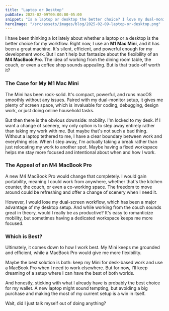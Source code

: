 ```yaml
---
title: "Laptop or Desktop"
pubDate: 2025-02-09T00:00:00-05:00
snippet: "Is a laptop or desktop the better choice? I love my dual-monitor desktop setup, but I can't help but imagine the freedom of working from the couch or a coffee shop. Mobility vs. power—let's weigh the pros and cons"
heroImage: "/src/assets/images/blog/2025-02-09-laptop-or-desktop.png"
---
```


I have been thinking a lot lately about whether a laptop or a desktop is the better choice for my workflow. Right now, I use an **M1 Mac Mini**, and it has been a great machine. It's silent, efficient, and powerful enough for my development work. But I can't help but fantasize about the flexibility of an **M4 MacBook Pro**. The idea of working from the dining room table, the couch, or even a coffee shop sounds appealing. But is that trade-off worth it?

### The Case for My M1 Mac Mini

The Mini has been rock-solid. It's compact, powerful, and runs macOS smoothly without any issues. Paired with my dual-monitor setup, it gives me plenty of screen space, which is invaluable for coding, debugging, design work, or just doing online household tasks.

But then there is the obvious downside: mobility. I'm locked to my desk. If I want a change of scenery, my only option is to step away entirely rather than taking my work with me. But maybe that's not such a bad thing. Without a laptop tethered to me, I have a clear boundary between work and everything else. When I step away, I'm actually taking a break rather than just relocating my work to another spot. Maybe having a fixed workspace helps me stay more focused and intentional about when and how I work.

### The Appeal of an M4 MacBook Pro

A new M4 MacBook Pro would change that completely. I would gain portability, meaning I could work from anywhere, whether that's the kitchen counter, the couch, or even a co-working space. The freedom to move around could be refreshing and offer a change of scenery when I need it.

However, I would lose my dual-screen workflow, which has been a major advantage of my desktop setup. And while working from the couch sounds great in theory, would I really be as productive? It's easy to romanticize mobility, but sometimes having a dedicated workspace keeps me more focused.

### Which is Best?

Ultimately, it comes down to how I work best. My Mini keeps me grounded and efficient, while a MacBook Pro would give me more flexibility.

Maybe the best solution is both: keep my Mini for desk-based work and use a MacBook Pro when I need to work elsewhere. But for now, I'll keep dreaming of a setup where I can have the best of both worlds.

And honestly, sticking with what I already have is probably the best choice for my wallet. A new laptop might sound tempting, but avoiding a big purchase and making the most of my current setup is a win in itself.

Wait, did I just talk myself out of doing anything?